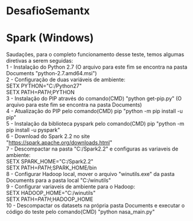 # DesafioSemantx

# Spark (Windows)
  Saudações, para o completo funcionamento desse teste, temos algumas diretivas a serem seguidas: <br>
    1 - Instalação do Python 2.7 (O arquivo para este fim se encontra na pasta Documents "python-2.7.amd64.msi") <br>
    2 - Configuração de duas variáveis de ambiente: <br>
      SETX PYTHON="C:/Python27" <br>
      SETX PATH=$PATH;$PYTHON <br>
    3 - Instalação do PIP através do comando(CMD) "python get-pip.py" (O arquivo para este fim se encontra na pasta Documents) <br>
    4 - Atualização do PIP pelo comando(CMD) pip "python -m pip install -u pip" <br>
    5 - Instalação da biblioteca pyspark pelo comando(CMD) pip "python -m pip install -u pyspark" <br>
    6 - Download do Spark 2.2 no site "https://spark.apache.org/downloads.html" <br>
    7 - Descompactar na pasta "C:/Spark2.2" e configuras as variaveis de ambiente: <br>
      SETX SPARK_HOME="C:/Spark2.2" <br>
      SETX PATH=$PATH;$SPARK_HOME/bin <br>
    8 - Configurar Hadoop local, mover o arquivo "winutils.exe" da pasta Documents para a pasta local "C:/winutils" <br>
    9 - Configurar variaveis de ambiente para o Hadoop: <br>
      SETX HADOOP_HOME="C:/winutils" <br>
      SETX PATH=$PATH;$HADOOP_HOME <br>
    10 - Descompactar os datasets na própria pasta Documents e executar o código do teste pelo comando(CMD) "python nasa_main.py"
